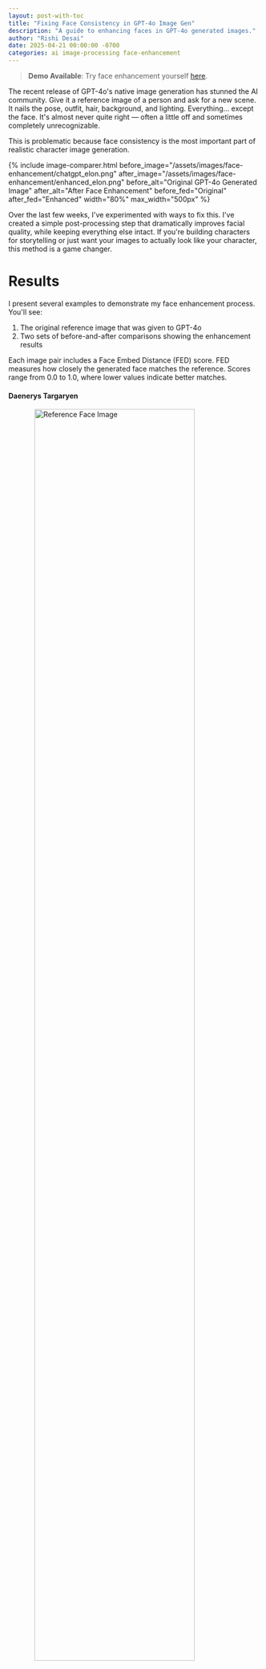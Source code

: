 ```yaml
---
layout: post-with-toc
title: "Fixing Face Consistency in GPT-4o Image Gen"
description: "A guide to enhancing faces in GPT-4o generated images."
author: "Rishi Desai"
date: 2025-04-21 00:00:00 -0700
categories: ai image-processing face-enhancement
---
```


> **Demo Available**: Try face enhancement yourself [here](https://huggingface.co/spaces/rdesai2/FaceEnhance).

The recent release of GPT-4o's native image generation has stunned the AI community. Give it a reference image of a person and ask for a new scene. It nails the pose, outfit, hair, background, and lighting. Everything… except the face. It's almost never quite right — often a little off and sometimes completely unrecognizable.

This is problematic because face consistency is the most important part of realistic character image generation.

{% include image-comparer.html 
  before_image="/assets/images/face-enhancement/chatgpt_elon.png"
  after_image="/assets/images/face-enhancement/enhanced_elon.png"
  before_alt="Original GPT-4o Generated Image"
  after_alt="After Face Enhancement"
  before_fed="Original"
  after_fed="Enhanced"
  width="80%"
  max_width="500px"
%}

Over the last few weeks, I've experimented with ways to fix this. I've created a simple post-processing step that dramatically improves facial quality, while keeping everything else intact. If you're building characters for storytelling or just want your images to actually look like your character, this method is a game changer. 

# Results
I present several examples to demonstrate my face enhancement process. You'll see:
1. The original reference image that was given to GPT-4o
2. Two sets of before-and-after comparisons showing the enhancement results

Each image pair includes a Face Embed Distance (FED) score. FED measures how closely the generated face matches the reference. Scores range from 0.0 to 1.0, where lower values indicate better matches.

#### Daenerys Targaryen

<img src="/assets/images/face-enhancement/dany_face.jpg" alt="Reference Face Image" style="width: 80%; max-width: 400px; display: block; margin: 0 auto;">

{% include image-comparer.html 
  before_image="/assets/images/face-enhancement/chatgpt_dany_1.png"
  after_image="/assets/images/face-enhancement/enhanced_dany_1.png"
  before_alt="Original GPT-4o Generated Image"
  after_alt="After Face Enhancement"
  before_fed="FED: 0.97"
  after_fed="FED: 0.56"
  width="80%"
  max_width="500px"
%}

{% include image-comparer.html 
  before_image="/assets/images/face-enhancement/chatgpt_dany_2.png"
  after_image="/assets/images/face-enhancement/enhanced_dany_2.png"
  before_alt="Original GPT-4o Generated Image"
  after_alt="After Face Enhancement"
  before_fed="FED: 0.89"
  after_fed="FED: 0.50"
  width="80%"
  max_width="500px"
%}

#### Timothée Chalamet

<img src="/assets/images/face-enhancement/timothee_face.jpg" alt="Reference Face Image" style="width: 80%; max-width: 400px; display: block; margin: 0 auto;">

{% include image-comparer.html 
  before_image="/assets/images/face-enhancement/chatgpt_tim_1.png"
  after_image="/assets/images/face-enhancement/enhanced_tim_1_.png"
  before_alt="Original GPT-4o Generated Image"
  after_alt="After Face Enhancement"
  before_fed="FED: 1.0"
  after_fed="FED: 0.36"
  width="80%"
  max_width="500px"
%}

{% include image-comparer.html 
  before_image="/assets/images/face-enhancement/chatgpt_tim_2.png"
  after_image="/assets/images/face-enhancement/enhanced_tim_2.png"
  before_alt="Original GPT-4o Generated Image"
  after_alt="After Face Enhancement"
  before_fed="FED: 0.77"
  after_fed="FED: 0.44"
  width="80%"
  max_width="500px"
%}

#### A Character Generated by Flux.1-dev

<div style="display: flex; justify-content: center; gap: 10px; margin: 20px 0;">
  <img src="/assets/images/face-enhancement/woman_body.png" alt="Full Body Image" style="width: 35%; max-width: 300px;">
  <img src="/assets/images/face-enhancement/woman_face.jpg" alt="Upscaled Face" style="width: 35%; max-width: 300px;">
</div>

{% include image-comparer.html 
  before_image="/assets/images/face-enhancement/chatgpt_woman_1.png"
  after_image="/assets/images/face-enhancement/enhanced_woman_1.png"
  before_alt="Original GPT-4o Generated Image (Face Embed Distance: 1.0)"
  after_alt="After Face Enhancement (Face Embed Distance: 0.75)"
  before_fed="FED: 1.0"
  after_fed="FED: 0.75"
  width="80%"
  max_width="500px"
%}

{% include image-comparer.html 
  before_image="/assets/images/face-enhancement/chatgpt_woman_2.png"
  after_image="/assets/images/face-enhancement/enhanced_woman_2.png"
  before_alt="Original GPT-4o Generated Image (Face Embed Distance: 1.0)"
  after_alt="After Face Enhancement (Face Embed Distance: 0.67)"
  before_fed="FED: 1.0"
  after_fed="FED: 0.67"
  width="80%"
  max_width="500px"
%}


# Face Enhancement
Malformed faces are a persistent challenge in image generation. Traditional face improvement methods are not effective:

- SDXL inpainting fails because it can't guarantee facial consistency when working with masked face regions.
- [ControlNet](https://github.com/lllyasviel/ControlNet) (any mode) struggles to maintain facial consistency.
- [ComfyUI](https://github.com/comfyanonymous/ComfyUI) custom nodes like [FaceDetailer](https://github.com/ltdrdata/ComfyUI-Impact-Pack) requires a reasonably formed face as a starting point.

Face swapping the target image's face with a reference face can be a great option, especially for front-facing images. However, it can struggle with facial expressions, varied perspectives, and lighting. Unlike face swapping, which replaces facial pixels directly, face enhancement regenerates the image with guided facial features via latent diffusion. This provides far more granular control over facial consistency.


#### Preprocessing
We need a high quality forward facing image of our character. [AutoCropFace](https://github.com/liusida/ComfyUI-AutoCropFaces) extracts and crops the face, but the image is blurry and needs upscaling. [ESRGAN](https://github.com/xinntao/ESRGAN) is a simple approach that provides a good balance of speed and fidelity. It won't introduce many new details like skin textures or hair styles. [fal.ai](https://fal.ai/models/fal-ai/esrgan) has a convenient endpoint for face upscaling.

{% include image-comparer.html 
  before_image="/assets/images/face-enhancement/woman_face_cropped.png"
  after_image="/assets/images/face-enhancement/woman_face.jpg"
  before_alt="Cropped Face Image"
  after_alt="Upscaled Face Image"
  before_fed="Original"
  after_fed="Upscaled"
  width="80%"
  max_width="400px"
%}

We also need a detailed image caption of the target image. GPT-4o is the best model for captioning, but it often refuses to caption images of people it recognizes. [Florence2](https://huggingface.co/microsoft/Florence-2-large) is the best open-source image caption model, and it never refuses to answer.

#### Face-Guided Image Generation Models
We turn towards image-to-image models that take a face image as input. The three leading Flux-based models are [PuLID-Flux](https://github.com/ToTheBeginning/PuLID), [IPAdapter](https://huggingface.co/XLabs-AI/flux-ip-adapter-v2), and [ACE++](https://ali-vilab.github.io/ACE_plus_page/). (We'll exclude [InfiniteYou](https://github.com/bytedance/InfiniteYou) because it's only just starting to be incorporated into the ComfyUI ecosystem.) All three models share a foundation, where they extract a face ID embedding using [InsightFace](https://github.com/deepinsight/insightface) and use it to guide the diffusion process to maintain facial consistency. PuLID-Flux is the best of the three; it uses contrastive learning to ensure the model preserves face identity without affecting the ability to follow the text prompt.

Note that Insightface is optimized for the faces of real people. It's often unable to detect faces in anime characters, cartoons, and non-human subjects. Hence, we'll only focus on photorealistic images of people.

While PuLID-Flux excels at generating new images from text prompts and a reference face, our task is different. We already have generated images, and we need to enhance their facial quality using our high-quality face reference.

<img src="/assets/images/face-enhancement/diagram.jpg" alt="Face Enhancement Pipeline Diagram" style="width: 100%; max-width: 550px; display: block; margin: 20px auto;">

#### Implementation
The [ComfyUI](https://github.com/comfyanonymous/ComfyUI) community provides an unobvious solution through the [ComfyUI-PuLID-Flux](https://github.com/balazik/ComfyUI-PuLID-Flux) custom node. While it's primarily intended as a PuLID-Flux wrapper, its implementation allows us to do much more. This node patches the forward pass of Flux to inject the face ID embeddings into the diffusion process. More specifically, it uses InsightFace and EVA-CLIP to detect the face and extract the face ID embedding, which is then injected into the diffusion process at specific steps. 

We can use the patched Flux model in arbitrary ways within ComfyUI because of the flexibility in model inputs and outputs (in contrast to HuggingFace's [diffusers](https://huggingface.co/docs/diffusers/en/index)). Hence, we can leverage it with tiled ControlNet to improve the face quality in any image. We set the positive prompt to our image caption to guide the ControlNet to regenerate the entire image, while enforcing facial consistency based on the reference face embedding. We keep the ControlNet strength high (0.8-1.0), so generation follows the control image strictly. The ID weight in PuLID controls the level of face ID preservation during generation. I found the sweet spot for ID weight between 0.6 and 0.8; values higher than 0.8 tend to smooth out facial expressions in the target image.

Although PuLID is a popular model in the ComfyUI community, I haven't seen it used in this particular way before. [Mickmumpitz's](https://x.com/mickmumpitz) Flux character consistency workflow is the first I've come across that utilizes ComfyUI-PuLID-Flux specifically for face enhancement. It served as a helpful reference point for building my own workflows.

#### A Metric for Face Quality
Let's quantify face quality. The [Face Analysis](https://github.com/cubiq/ComfyUI_FaceAnalysis) custom node is a simple yet robust option. It uses InsightFace to extract Face ID embeddings to compute the **Face Embed Distance (FED)**, the cosine distance between the reference image's and generated image's face embedding. It's scaled to be between 0 and 1.0, where lower values are better. Typically you would calculate the scores between three or four images of the same person to set a baseline value. Since we only have one reference image, we can only compare the relative scores between generated images, not their absolute values.

Face Embed Distance has limitations, as viewing angles and facial expressions lead to different face embeddings. Nevertheless, its simplicity and ease of use on ComfyUI makes it a great proxy for quality. 

#### Details on Productionizing
Productionizing complex ComfyUI workflows with dozens of custom nodes is non-trivial. I use the [ComfyUI-to-Python-Extension](https://github.com/pydn/ComfyUI-to-Python-Extension) to directly translate the workflow into a runnable Python script with the same custom node dependencies. Translating workflows into scripts is difficult, so I plan on discussing this topic in greater detail in a future post.

I attempted to replicate the entire ComfyUI workflow in Python using [diffusers](https://huggingface.co/docs/diffusers/en/index) but couldn't match ComfyUI's speed or quality. ComfyUI's strength lies in its custom node ecosystem, enabling complex model modifications and sampling procedures that are challenging to implement in mainstream Python frameworks. My efforts to use ComfyUI custom nodes as libraries with extensive monkey patching were also unsuccessful due to their deep integration with ComfyUI's backend.

My base model is [Flux.1-dev](https://huggingface.co/black-forest-labs/FLUX.1-dev), ControlNet is [Shakker-Labs ControlNet Union](https://huggingface.co/Shakker-Labs/FLUX.1-dev-ControlNet-Union-Pro), and PuLID model is [PuLID-Flux-v0.9.1](https://github.com/ToTheBeginning/PuLID). I'm running Flux at float16 precision on a single L40S GPU with 48 GB VRAM. Face-enhacement takes around 45 seconds provided the models are loaded into memory.

#### Parting Thoughts
GPT-4o's native image gen is incredibly powerful, but its struggle with facial consistency limits its use for applications like storytelling. By leveraging PuLID-FLux and ControlNet, we can easily enhance the face quality in photorealistic images without sacrifing the background, lighting, or other details. This is a helpful step in making GPT-4o a reliable tool for creating visually coherent, character-consistent images.
